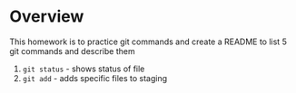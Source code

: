 # Overview
This homework is to practice git commands and create a README to list 5 git commands and describe them

1. `git status` - shows status of file
2. `git add` - adds specific files to staging 